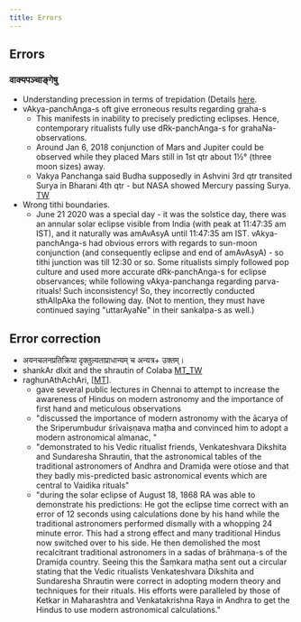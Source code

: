 ```yaml
---
title: Errors
---
```


## Errors
### वाक्यपञ्चाङ्गेषु
- Understanding precession in terms of trepidation (Details [here](../saura-mAnam/ayanachalanam/).
- vAkya-panchAnga-s oft give erroneous results regarding graha-s
  - This manifests in inability to precisely predicting eclipses. Hence, contemporary ritualists fully use dRk-panchAnga-s for grahaNa-observations.
  - Around Jan 6, 2018 conjunction of Mars and Jupiter could be observed while they placed Mars still in 1st qtr about 1½° (three moon sizes) away.
  - Vakya Panchanga said Budha supposedly in Ashvini 3rd qtr transited Surya in Bharani 4th qtr - but NASA showed Mercury passing Surya. [TW](https://twitter.com/ShriramanaS/status/852378750909988864)
- Wrong tithi boundaries.
  - June 21 2020 was a special day - it was the solstice day, there was an annular solar eclipse visible from India (with peak at 11:47:35 am IST), and it naturally was amAvAsyA until 11:47:35 am IST. vAkya-panchAnga-s had obvious errors with regards to sun-moon conjunction (and consequently eclipse and end of amAvAsyA) - so tithi junction was till 12:30 or so. Some ritualists simply followed pop culture and used more accurate dRk-panchAnga-s for eclipse observances; while following vAkya-panchanga regarding parva-rituals! Such inconsistency! So, they incorrectly conducted sthAlIpAka the following day. (Not to mention, they must have continued saying "uttarAyaNe" in their sankalpa-s as well.)

## Error correction
- अयनचलनप्रतिक्रिया दृक्तुल्यताप्राधान्यम् च अन्यत्र\+ उक्तम्।
- shankAr dIxit and the shrautin of Colaba [MT_TW](https://twitter.com/blog_supplement/status/907061604981903360)
- raghunAthAchAri, \[[MT](https://manasataramgini.wordpress.com/2015/06/02/remembering-raghunathachari/)\].
    - gave several public lectures in Chennai to attempt to increase the awareness of Hindus on modern astronomy and the importance of first hand and meticulous observations
    - "discussed the importance of modern astronomy with the ācarya of the Sriperumbudur śrīvaiṣṇava maṭha and convinced him to adopt a modern astronomical almanac, "
    - "demonstrated to his Vedic ritualist friends, Venkateshvara Dikshita and Sundaresha Shrautin, that the astronomical tables of the traditional astronomers of Andhra and Dramiḍa were otiose and that they badly mis-predicted basic astronomical events which are central to Vaidika rituals"
    - "during the solar eclipse of August 18, 1868 RA was able to demonstrate his predictions: He got the eclipse time correct with an error of 12 seconds using calculations done by his hand while the traditional astronomers performed dismally with a whopping 24 minute error. This had a strong effect and many traditional Hindus now switched over to his side. He then demolished the most recalcitrant traditional astronomers in a sadas of brāhmaṇa-s of the Dramiḍa country. Seeing this the Śaṃkara maṭha sent out a circular stating that the Vedic ritualists Venkateshvara Dikshita and Sundaresha Shrautin were correct in adopting modern theory and techniques for their rituals. His efforts were paralleled by those of Ketkar in Maharashtra and Venkatakrishna Raya in Andhra to get the Hindus to use modern astronomical calculations."
